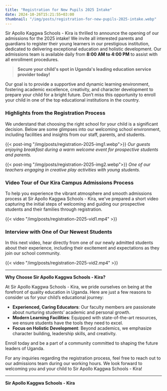 ```yaml
---
title: "Registration for New Pupils 2025 Intake"
date: 2024-10-26T15:21:55+03:00
thumbnail: "/img/posts/registration-for-new-pupils-2025-intake.webp"
---
```


Sir Apollo Kaggwa Schools - Kira is thrilled to announce the opening of our admissions for the 2025 intake! We invite all interested parents and guardians to register their young learners in our prestigious institution, dedicated to delivering exceptional education and holistic development. Our admissions team is available daily from **8:00 AM to 4:00 PM** to assist with all enrollment procedures.

> **Secure your child's spot in Uganda's leading education service provider today!**

Our goal is to provide a supportive and dynamic learning environment, fostering academic excellence, creativity, and character development to prepare your child for a bright future. Don’t miss this opportunity to enroll your child in one of the top educational institutions in the country.

### Highlights from the Registration Process

We understand that choosing the right school for your child is a significant decision. Below are some glimpses into our welcoming school environment, including facilities and insights from our staff, parents, and students.

{{< post-img "/img/posts/registration-2025-img1.webp">}}
*Our guests enjoying breakfast during a warm welcome event for prospective students and parents.*

{{< post-img "/img/posts/registration-2025-img2.webp">}}
*One of our teachers engaging in creative play activities with young students.*

### Video Tour of Our Kira Campus Admissions Process

To help you experience the vibrant atmosphere and smooth admissions process at Sir Apollo Kaggwa Schools - Kira, we've prepared a short video capturing the initial steps of welcoming and guiding our prospective students and their families through registration.

{{< video "/img/posts/registration-2025-vid1.mp4" >}}

### Interview with One of Our Newest Students

In this next video, hear directly from one of our newly admitted students about their experience, including their excitement and expectations as they join our school community.

{{< video "/img/posts/registration-2025-vid2.mp4" >}}

---

**Why Choose Sir Apollo Kaggwa Schools - Kira?**

At Sir Apollo Kaggwa Schools - Kira, we pride ourselves on being at the forefront of quality education in Uganda. Here are just a few reasons to consider us for your child’s educational journey:

- **Experienced, Caring Educators**: Our faculty members are passionate about nurturing students’ academic and personal growth.
- **Modern Learning Facilities**: Equipped with state-of-the-art resources, we ensure students have the tools they need to excel.
- **Focus on Holistic Development**: Beyond academics, we emphasize character building, leadership skills, and creativity.

Enroll today and be a part of a community committed to shaping the future leaders of Uganda.

For any inquiries regarding the registration process, feel free to reach out to our admissions team during our working hours. We look forward to welcoming you and your child to Sir Apollo Kaggwa Schools - Kira!

---

**Sir Apollo Kaggwa Schools - Kira**

